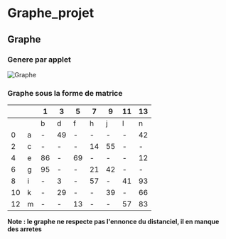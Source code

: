 # Graphe_projet

## Graphe

### Genere par applet

![Graphe](C:\Users\Demna\Documents\GitHub\Graphe_projet\Applet\GrapheGenere.png)

### Graphe sous la forme de matrice

|      |      | 1    | 3    | 5    | 7    | 9    | 11   | 13   |
| ---- | ---- | ---- | ---- | ---- | ---- | ---- | ---- | ---- |
|      |      | b    | d    | f    | h    | j    | l    | n    |
| 0    | a    | -    | 49   | -    | -    | -    | -    | 42   |
| 2    | c    | -    | -    | -    | 14   | 55   | -    | -    |
| 4    | e    | 86   | -    | 69   | -    | -    | -    | 12   |
| 6    | g    | 95   | -    | -    | 21   | 42   | -    | -    |
| 8    | i    | -    | 3    | -    | 57   | -    | 41   | 93   |
| 10   | k    | -    | 29   | -    | -    | 39   | -    | 66   |
| 12   | m    | -    | -    | 13   | -    | -    | 57   | 83   |

**Note : le graphe ne respecte pas l'ennonce du distanciel, il en manque des arretes**


